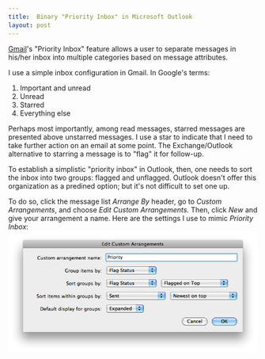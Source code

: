 ```yaml
---
title:  Binary "Priority Inbox" in Microsoft Outlook
layout: post
---
```

[Gmail](https://mail.google.com)'s "Priority Inbox" feature allows a user to separate messages in
his/her inbox into multiple categories based on message attributes.

I use a simple inbox configuration in Gmail. In Google's terms:

  1. Important and unread
  2. Unread
  3. Starred
  4. Everything else

Perhaps most importantly, among read messages, starred messages are presented above unstarred
messages. I use a star to indicate that I need to take further action on an email at some point. The
Exchange/Outlook alternative to starring a message is to "flag" it for follow-up.

To establish a simplistic "priority inbox" in Outlook, then, one needs to sort the inbox into two
groups: flagged and unflagged. Outlook doesn't offer this organization as a predined option; but
it's not difficult to set one up.

To do so, click the message list _Arrange By_ header, go to _Custom Arrangements_, and choose _Edit
Custom Arrangements._ Then, click _New_ and give your arrangement a name. Here are the settings I
use to mimic _Priority Inbox_:
<img class="seamless" src="/blog/assets/priority_settings.png" />

